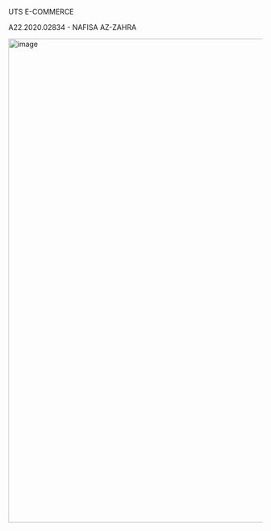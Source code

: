 UTS E-COMMERCE

A22.2020.02834 - NAFISA AZ-ZAHRA 


<img width="958" alt="image" src="https://user-images.githubusercontent.com/95669653/163720189-d6899dbc-c72e-475b-a60d-c094d62ca173.png">
